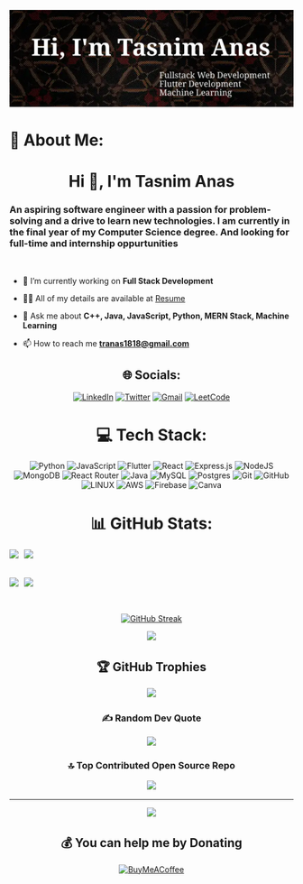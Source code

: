<div align="center">

![Header](./github-header-image-2.png)

</div>

# 💫 About Me:

<h1 align="center">Hi 👋, I'm Tasnim Anas</h1>
<h3 align="left">An aspiring software engineer with a passion for problem-solving and a drive to learn new technologies. I am currently in the final year of my Computer Science degree. And looking for full-time and internship oppurtunities</h3>
<br/>

- 🌱 I’m currently working on **Full Stack Development**

- 👨‍💻 All of my details are available at <a href="https://drive.google.com/file/d/1URMf5X-MyYYsySYP_rUqmgkyk8toOMJb/view?usp=drive_link" target="_blank">Resume</a>

- 💬 Ask me about **C++, Java, JavaScript, Python, MERN Stack, Machine Learning**

- 📫 How to reach me **tranas1818@gmail.com**

<div align="center">

## 🌐 Socials:

<div align="center">

[![LinkedIn](https://img.shields.io/badge/linkedin-%230077B5.svg?style=for-the-badge&logo=linkedin&logoColor=white)](https://linkedin.com/in/tasnimanas) [![Twitter](https://img.shields.io/badge/Twitter-%231DA1F2.svg?style=for-the-badge&logo=Twitter&logoColor=white)](https://twitter.com/imtasnimanas) [![Gmail](https://img.shields.io/badge/Gmail-D14836?style=for-the-badge&logo=gmail&logoColor=white)](mailto:tranas1818@gmail.com) [![LeetCode](https://img.shields.io/badge/LeetCode-black?style=for-the-badge&logo=leetcode&logoColor=yellow)](https://leetcode.com/tasnimanas/)

</div>

# 💻 Tech Stack:

<div align="center">

![Python](https://img.shields.io/badge/Python-%23323330.svg?style=for-the-badge&logo=python&logoColor=%23F7DF1E) ![JavaScript](https://img.shields.io/badge/javascript-%23323330.svg?style=for-the-badge&logo=javascript&logoColor=%23F7DF1E) ![Flutter](https://img.shields.io/badge/Flutter-%23323330.svg?style=for-the-badge&logo=flutter&logoColor=blue) ![React](https://img.shields.io/badge/react-%2320232a.svg?style=for-the-badge&logo=react&logoColor=%2361DAFB) ![Express.js](https://img.shields.io/badge/express.js-%23404d59.svg?style=for-the-badge&logo=express&logoColor=%2361DAFB) ![NodeJS](https://img.shields.io/badge/node.js-6DA55F?style=for-the-badge&logo=node.js&logoColor=white) ![MongoDB](https://img.shields.io/badge/MongoDB-%234ea94b.svg?style=for-the-badge&logo=mongodb&logoColor=white) ![React Router](https://img.shields.io/badge/React_Router-CA4245?style=for-the-badge&logo=react-router&logoColor=white) ![Java](https://img.shields.io/badge/java-%23ED8B00.svg?style=for-the-badge&logo=java&logoColor=white) ![MySQL](https://img.shields.io/badge/mysql-%2300f.svg?style=for-the-badge&logo=mysql&logoColor=white) ![Postgres](https://img.shields.io/badge/postgres-%23316192.svg?style=for-the-badge&logo=postgresql&logoColor=white) ![Git](https://img.shields.io/badge/git-%23F05033.svg?style=for-the-badge&logo=git&logoColor=white) ![GitHub](https://img.shields.io/badge/github-%23121011.svg?style=for-the-badge&logo=github&logoColor=white) ![LINUX](https://img.shields.io/badge/Linux-FCC624?style=for-the-badge&logo=linux&logoColor=black) ![AWS](https://img.shields.io/badge/AWS-%23FF9900.svg?style=for-the-badge&logo=amazon-aws&logoColor=white) ![Firebase](https://img.shields.io/badge/firebase-%23039BE5.svg?style=for-the-badge&logo=firebase) ![Canva](https://img.shields.io/badge/Canva-%2300C4CC.svg?style=for-the-badge&logo=Canva&logoColor=white)

</div>

# 📊 GitHub Stats:

<div style="display: flex; flex-direction: row;">
    <img src="http://github-profile-summary-cards.vercel.app/api/cards/stats?username=tasnimanas&theme=vision_friendly_dark" style="margin-right: 10px;">
    <img src="http://github-profile-summary-cards.vercel.app/api/cards/productive-time?username=tasnimanas&theme=vision_friendly_dark&utcOffset=8">
</div>

<br/>
<br/>

<div style="display: flex; flex-direction: row;">
    <img src="http://github-profile-summary-cards.vercel.app/api/cards/repos-per-language?username=tasnimanas&theme=vision_friendly_dark" style="margin-right: 10px;">
    <img src="http://github-profile-summary-cards.vercel.app/api/cards/most-commit-language?username=tasnimanas&theme=vision_friendly_dark">
</div>

<br/>
<br/>

[![GitHub Streak](https://github-readme-streak-stats.herokuapp.com?user=tasnimanas&theme=highcontrast&border_radius=10)](https://git.io/streak-stats)

![](http://github-profile-summary-cards.vercel.app/api/cards/profile-details?username=tasnimanas&theme=vision_friendly_dark)

## 🏆 GitHub Trophies

![](https://github-profile-trophy.vercel.app/?username=tasnimanas&theme=radical&no-frame=false&no-bg=true&margin-w=4)

### ✍️ Random Dev Quote

![](https://quotes-github-readme.vercel.app/api?type=horizontal&theme=radical)

### 🔝 Top Contributed Open Source Repo

![](https://github-contributor-stats.vercel.app/api?username=tasnimanas&limit=5&theme=dark&combine_all_yearly_contributions=true)

---

[![](https://visitcount.itsvg.in/api?id=tasnimanas&icon=4&color=4)](https://visitcount.itsvg.in)

## 💰 You can help me by Donating

[![BuyMeACoffee](https://img.shields.io/badge/Buy%20Me%20a%20Coffee-ffdd00?style=for-the-badge&logo=buy-me-a-coffee&logoColor=black)](https://buymeacoffee.com/tasnimanas)

</div>
